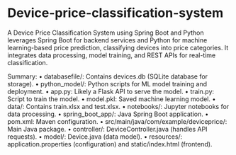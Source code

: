# Device-price-classification-system
A Device Price Classification System using Spring Boot and Python leverages Spring Boot for backend services and Python for machine learning-based price prediction, classifying devices into price categories. It integrates data processing, model training, and REST APIs for real-time classification.

Summary:
• databasefile/: Contains devices.db (SQLite database for storage).
• python_model/: Python scripts for ML model training and deployment.
• app.py: Likely a Flask API to serve the model.
• train.py: Script to train the model.
• model.pkl: Saved machine learning model.
• data/: Contains train.xlsx and test.xlsx.
• notebooks/: Jupyter notebooks for data processing.
• spring_boot_app/: Java Spring Boot application.
• pom.xml: Maven configuration.
• src/main/java/com/example/deviceprice/: Main Java package.
• controller/: DeviceController.java (handles API requests).
• model/: Device.java (data model).
• resources/: application.properties (configuration) and static/index.html (frontend).
